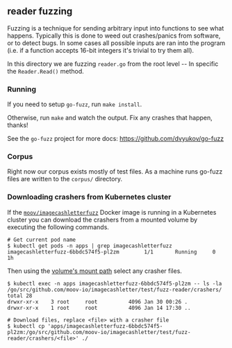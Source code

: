 ## reader fuzzing

Fuzzing is a technique for sending arbitrary input into functions to see what happens. Typically this is done to weed out crashes/panics from software, or to detect bugs. In some cases all possible inputs are ran into the program (i.e. if a function accepts 16-bit integers it's trivial to try them all).

In this directory we are fuzzing `reader.go` from the root level -- In specific the `Reader.Read()` method.

### Running

If you need to setup `go-fuzz`, run `make install`.

Otherwise, run `make` and watch the output. Fix any crashes that happen, thanks!

See the `go-fuzz` project for more docs: https://github.com/dvyukov/go-fuzz

### Corpus

Right now our corpus exists mostly of test files. As a machine runs go-fuzz files are written to the `corpus/` directory.

### Downloading crashers from Kubernetes cluster

If the [`moov/imagecashletterfuzz`](https://hub.docker.com/r/moov/imagecashletterfuzz) Docker image is running in a Kubernetes cluster you can download the crashers from a mounted volume by executing the following commands.

```
# Get current pod name
$ kubectl get pods -n apps | grep imagecashletterfuzz
imagecashletterfuzz-6bbdc574f5-pl2zm        1/1       Running     0          1h
```

Then using the [volume's mount path](https://github.com/moov-io/infra/blob/master/lib/apps/10-imagecashletterfuzz.yml) select any crasher files.

```
$ kubectl exec -n apps imagecashletterfuzz-6bbdc574f5-pl2zm -- ls -la /go/src/github.com/moov-io/imagecashletter/test/fuzz-reader/crashers/
total 28
drwxr-xr-x    3 root     root          4096 Jan 30 00:26 .
drwxr-xr-x    1 root     root          4096 Jan 14 17:30 ..

# Download files, replace <file> with a crasher file
$ kubectl cp 'apps/imagecashletterfuzz-6bbdc574f5-pl2zm:/go/src/github.com/moov-io/imagecashletter/test/fuzz-reader/crashers/<file>' ./
```
